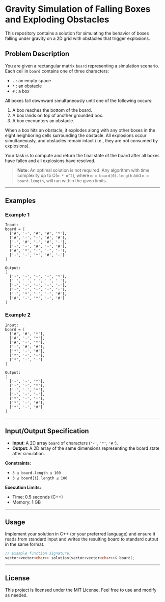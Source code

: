 # Gravity Simulation of Falling Boxes and Exploding Obstacles

This repository contains a solution for simulating the behavior of boxes falling under gravity on a 2D grid with obstacles that trigger explosions.

## Problem Description

You are given a rectangular matrix `board` representing a simulation scenario. Each cell in `board` contains one of three characters:

* `-` : an empty space
* `*` : an obstacle
* `#` : a box

All boxes fall downward simultaneously until one of the following occurs:

1. A box reaches the bottom of the board.
2. A box lands on top of another grounded box.
3. A box encounters an obstacle.

When a box hits an obstacle, it explodes along with any other boxes in the eight neighboring cells surrounding the obstacle. All explosions occur simultaneously, and obstacles remain intact (i.e., they are not consumed by explosions).

Your task is to compute and return the final state of the board after all boxes have fallen and all explosions have resolved.

> **Note:** An optimal solution is not required. Any algorithm with time complexity up to O(`m * n^2`), where `m = board[0].length` and `n = board.length`, will run within the given limits.

---

## Examples

### Example 1

```plaintext
Input:
board = [
  ['#', '-', '#', '#', '*'],
  ['#', '-', '-', '#', '#'],
  ['-', '#', '-', '#', '-'],
  ['-', '-', '#', '-', '#'],
  ['#', '*', '-', '-', '-'],
  ['-', '-', '*', '#', '-']
]

Output:
[
  ['-', '-', '-', '-', '*'],
  ['-', '-', '-', '-', '-'],
  ['-', '-', '-', '-', '-'],
  ['-', '-', '-', '-', '-'],
  ['-', '*', '-', '-', '#'],
  ['#', '-', '*', '-', '#']
]
```

### Example 2

```plaintext
Input:
board = [
  ['#', '#', '*'],
  ['#', '-', '*'],
  ['#', '-', '*'],
  ['-', '#', '#'],
  ['*', '-', '#'],
  ['*', '-', '-'],
  ['*', '-', '-']
]

Output:
[
  ['-', '-', '*'],
  ['-', '-', '*'],
  ['-', '-', '*'],
  ['-', '-', '-'],
  ['*', '-', '-'],
  ['*', '-', '#'],
  ['*', '-', '#']
]
```

---

## Input/Output Specification

* **Input**: A 2D array `board` of characters (`'-'`, `'*'`, `'#'`).
* **Output**: A 2D array of the same dimensions representing the board state after simulation.

**Constraints:**

* `3 ≤ board.length ≤ 100`
* `3 ≤ board[i].length ≤ 100`

**Execution Limits:**

* Time: 0.5 seconds (C++)
* Memory: 1 GB

---

## Usage

Implement your solution in C++ (or your preferred language) and ensure it reads from standard input and writes the resulting board to standard output in the same format.

```cpp
// Example function signature:
vector<vector<char>> solution(vector<vector<char>>& board);
```

---

## License

This project is licensed under the MIT License. Feel free to use and modify as needed.
